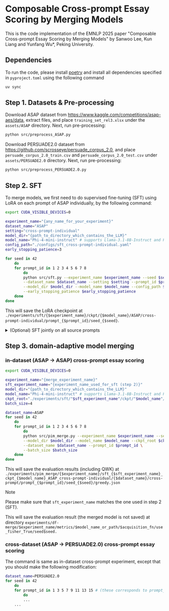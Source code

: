 # Composable Cross-prompt Essay Scoring by Merging Models

This is the code implementation of the EMNLP 2025 paper 
"Composable Cross-prompt Essay Scoring by Merging Models" by Sanwoo Lee, Kun Liang and Yunfang Wu*, Peking University.

## Dependencies

To run the code, please install [poetry](https://docs.astral.sh/uv/getting-started/installation/) and install all dependencies specified in `pyproject.toml` using the following command
```bash
uv sync
```

## Step 1. Datasets & Pre-processing

Download ASAP dataset from https://www.kaggle.com/competitions/asap-aes/data, extract files, and place `training_set_rel3.xlsx` under the `assets/ASAP` directory. 
Next, run pre-processing:
```bash
python src/preprocess_ASAP.py
```


Download PERSUADE2.0 dataset from https://github.com/scrosseye/persuade_corpus_2.0, and place `persuade_corpus_2.0_train.csv` and `persuade_corpus_2.0_test.csv` under `assets/PERSUADE2.0` directory.
Next, run pre-processing:
```bash
python src/preprocess_PERSUADE2.0.py
```

## Step 2. SFT
To merge models, we first need to do supervised fine-tuning (SFT) using LoRA on each prompt of ASAP individually, by the following command: 
```bash
export CUDA_VISIBLE_DEVICES=0

experiment_name="{any_name_for_your_experiment}"
dataset_name="ASAP"
setting="cross-prompt-individual"
model_dir="{path_to_directory_which_contains_the_LLM}" 
model_name="Phi-4-mini-instruct" # supports Llama-3.1-8B-Instruct and Phi-4-mini-instruct
config_path="./configs/sft_cross-prompt-individual.yaml"
early_stopping_patience=3

for seed in 42
    do
    for prompt_id in 1 2 3 4 5 6 7 8
        do
        python src/sft.py --experiment_name $experiment_name --seed $seed \
        --dataset_name $dataset_name --setting $setting --prompt_id $prompt_id \
        --model_dir $model_dir --model_name $model_name --config_path $config_path \
        --early_stopping_patience $early_stopping_patience
    done
done
```

This will save the LoRA checkpoint at `./experiments/sft/{$experiment_name}/ckpt/{$model_name}/ASAP/cross-prompt-individual/prompt_{$prompt_id}/seed_{$seed}`.


<details>
    <summary>(Optional) SFT jointly on all source prompts</summary>
    Optionally, if you wish to do SFT jointly on all source prompt datasets for each target prompt, run:
    
    export CUDA_VISIBLE_DEVICES=0
    
    experiment_name="{sft_experiment_name}"
    dataset_name="ASAP"
    setting="cross-prompt"
    model_dir="{path_to_directory_which_contains_the_LLM}" 
    model_name="Phi-4-mini-instruct" # supports Llama-3.1-8B-Instruct and Phi-4-mini-instruct
    config_path="./configs/sft_cross-prompt.yaml"
    early_stopping_patience=10
    
    for seed in 42
        do
        for prompt_id in 1 2 3 4 5 6 7 8
            do
            python src/sft.py --experiment_name $experiment_name --seed $seed \
            --dataset_name $dataset_name --setting $setting --prompt_id $prompt_id \
            --model_dir $model_dir --model_name $model_name --config_path $config_path \
            --early_stopping_patience $early_stopping_patience
        done
    done

This will save the LoRA checkpoint at `./experiments/sft/{$experiment_name}/ckpt/{$model_name}/ASAP/cross-prompt/prompt_{$prompt_id}/seed_{$seed}`.
    
</details>





## Step 3. domain-adaptive model merging

### in-dataset (ASAP -> ASAP) cross-prompt essay scoring

```bash
export CUDA_VISIBLE_DEVICES=0

experiment_name="{merge_experiment_name}"
sft_experiment_name="{experiment_name_used_for_sft (step 2)}"
model_dir="{path_to_directory_which_contains_the_LLM}" 
model_name="Phi-4-mini-instruct" # supports Llama-3.1-8B-Instruct and Phi-4-mini-instruct
ckpt_root="./experiments/sft/"$sft_experiment_name"/ckpt/"$model_name"/ASAP/cross-prompt-individual"
batch_size=4

dataset_name=ASAP
for seed in 42
    do
    for prompt_id in 1 2 3 4 5 6 7 8
        do
        python src/pim_merge.py --experiment_name $experiment_name --seed $seed \
        --model_dir $model_dir --model_name $model_name --ckpt_root $ckpt_root \
        --dataset_name $dataset_name --prompt_id $prompt_id \
        --batch_size $batch_size
    done
done
```
This will save the evaluation results (including QWK) at 
`./experiments/pim_merge/{$experiment_name}/sft_{$sft_experiment_name}_ckpt_{$model_name}_ASAP_cross-prompt-individual/{$dataset_name}/cross-prompt/prompt_{$prompt_id}/seed_{$seed}/greedy.json`

> [!NOTE]
> Please make sure that `sft_experiment_name` matches the one used in step 2 (SFT).

This will save the evaluation result (the merged model is not saved) at directory `experiments/df-merge/$experiment_name/metrics/$model_name_or_path/$acquisition_fn/use_fisher_True/seed$seed.`

### cross-dataset (ASAP -> PERSUADE2.0) cross-prompt essay scoring

The command is same as in-dataset cross-prompt experiment, except that you should make the following modification:
```bash
dataset_name=PERSUADE2.0
for seed in 42
    do
    for prompt_id in 1 3 5 7 9 11 13 15 # (these corresponds to prompt_id 1 2 3 4 5 6 7 8 of PERSUADE2.0 in the paper)
        do
        ...
    ...
```



